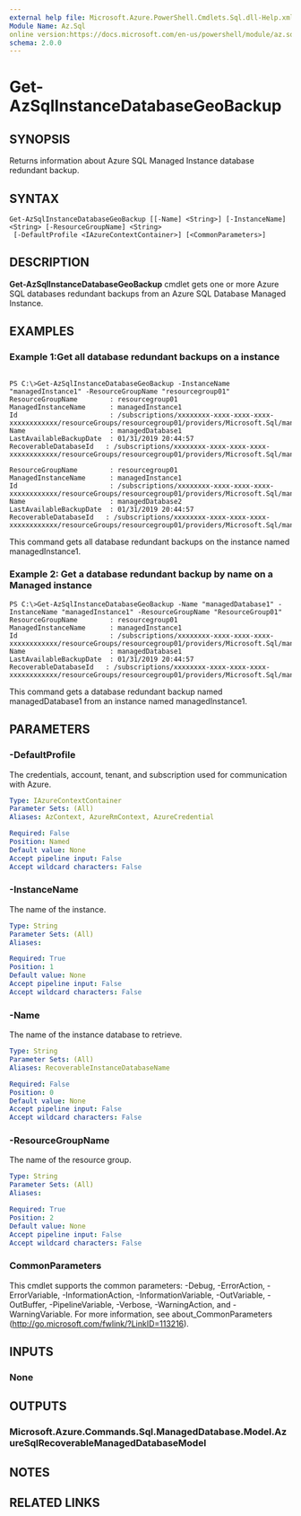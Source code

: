 ```yaml
---
external help file: Microsoft.Azure.PowerShell.Cmdlets.Sql.dll-Help.xml
Module Name: Az.Sql
online version:https://docs.microsoft.com/en-us/powershell/module/az.sql/get-azsqlinstancedatabasegeobackup
schema: 2.0.0
---
```


# Get-AzSqlInstanceDatabaseGeoBackup

## SYNOPSIS
Returns information about Azure SQL Managed Instance database redundant backup.

## SYNTAX

```
Get-AzSqlInstanceDatabaseGeoBackup [[-Name] <String>] [-InstanceName] <String> [-ResourceGroupName] <String>
 [-DefaultProfile <IAzureContextContainer>] [<CommonParameters>]
```

## DESCRIPTION
**Get-AzSqlInstanceDatabaseGeoBackup** cmdlet gets one or more Azure SQL databases redundant backups from an Azure SQL Database Managed Instance.

## EXAMPLES

### Example 1:Get all database redundant backups on a instance
```

PS C:\>Get-AzSqlInstanceDatabaseGeoBackup -InstanceName "managedInstance1" -ResourceGroupName "resourcegroup01"
ResourceGroupName        : resourcegroup01
ManagedInstanceName      : managedInstance1
Id                       : /subscriptions/xxxxxxxx-xxxx-xxxx-xxxx-xxxxxxxxxxxx/resourceGroups/resourcegroup01/providers/Microsoft.Sql/managedInstances/managedInstance1/recoverableDatabases/managedDatabase1
Name                     : managedDatabase1
LastAvailableBackupDate  : 01/31/2019 20:44:57
RecoverableDatabaseId   : /subscriptions/xxxxxxxx-xxxx-xxxx-xxxx-xxxxxxxxxxxx/resourceGroups/resourcegroup01/providers/Microsoft.Sql/managedInstances/managedInstance1/recoverableDatabases/managedDatabase1

ResourceGroupName        : resourcegroup01
ManagedInstanceName      : managedInstance1
Id                       : /subscriptions/xxxxxxxx-xxxx-xxxx-xxxx-xxxxxxxxxxxx/resourceGroups/resourcegroup01/providers/Microsoft.Sql/managedInstances/managedInstance1/recoverableDatabases/managedDatabase2
Name                     : managedDatabase2
LastAvailableBackupDate  : 01/31/2019 20:44:57
RecoverableDatabaseId   : /subscriptions/xxxxxxxx-xxxx-xxxx-xxxx-xxxxxxxxxxxx/resourceGroups/resourcegroup01/providers/Microsoft.Sql/managedInstances/managedInstance1/recoverableDatabases/managedDatabase2
```

This command gets all database redundant backups on the instance named managedInstance1.

### Example 2: Get a database redundant backup by name on a Managed instance
```
PS C:\>Get-AzSqlInstanceDatabaseGeoBackup -Name "managedDatabase1" -InstanceName "managedInstance1" -ResourceGroupName "ResourceGroup01"
ResourceGroupName        : resourcegroup01
ManagedInstanceName      : managedInstance1
Id                       : /subscriptions/xxxxxxxx-xxxx-xxxx-xxxx-xxxxxxxxxxxx/resourceGroups/resourcegroup01/providers/Microsoft.Sql/managedInstances/managedInstance1/recoverableDatabases/managedDatabase1
Name                     : managedDatabase1
LastAvailableBackupDate  : 01/31/2019 20:44:57
RecoverableDatabaseId   : /subscriptions/xxxxxxxx-xxxx-xxxx-xxxx-xxxxxxxxxxxx/resourceGroups/resourcegroup01/providers/Microsoft.Sql/managedInstances/managedInstance1/recoverableDatabases/managedDatabase1
```

This command gets a database redundant backup named managedDatabase1 from an instance named managedInstance1.

## PARAMETERS

### -DefaultProfile
The credentials, account, tenant, and subscription used for communication with Azure.

```yaml
Type: IAzureContextContainer
Parameter Sets: (All)
Aliases: AzContext, AzureRmContext, AzureCredential

Required: False
Position: Named
Default value: None
Accept pipeline input: False
Accept wildcard characters: False
```

### -InstanceName
The name of the instance.

```yaml
Type: String
Parameter Sets: (All)
Aliases:

Required: True
Position: 1
Default value: None
Accept pipeline input: False
Accept wildcard characters: False
```

### -Name
The name of the instance database to retrieve.

```yaml
Type: String
Parameter Sets: (All)
Aliases: RecoverableInstanceDatabaseName

Required: False
Position: 0
Default value: None
Accept pipeline input: False
Accept wildcard characters: False
```

### -ResourceGroupName
The name of the resource group.

```yaml
Type: String
Parameter Sets: (All)
Aliases:

Required: True
Position: 2
Default value: None
Accept pipeline input: False
Accept wildcard characters: False
```

### CommonParameters
This cmdlet supports the common parameters: -Debug, -ErrorAction, -ErrorVariable, -InformationAction, -InformationVariable, -OutVariable, -OutBuffer, -PipelineVariable, -Verbose, -WarningAction, and -WarningVariable.
For more information, see about_CommonParameters (http://go.microsoft.com/fwlink/?LinkID=113216).

## INPUTS

### None

## OUTPUTS

### Microsoft.Azure.Commands.Sql.ManagedDatabase.Model.AzureSqlRecoverableManagedDatabaseModel

## NOTES

## RELATED LINKS
